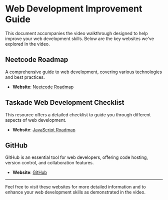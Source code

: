 # Web Development Improvement Guide

This document accompanies the video walkthrough designed to help improve your web development skills. Below are the key websites we've explored in the video.

## Neetcode Roadmap
A comprehensive guide to web development, covering various technologies and best practices.
- **Website**: [Neetcode Roadmap](https://neetcode.io/roadmap)

## Taskade Web Development Checklist
This resource offers a detailed checklist to guide you through different aspects of web development.
- **Website**: [JavaScript Roadmap](https://www.taskade.com/d/1LaDtCuGZRePNsyY?share=view&view=hdVMpz8ZcL7tSaP5)

## GitHub
GitHub is an essential tool for web developers, offering code hosting, version control, and collaboration features.
- **Website**: [GitHub](https://github.com/)

---

Feel free to visit these websites for more detailed information and to enhance your web development skills as demonstrated in the video.
